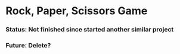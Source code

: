 # Rock, Paper, Scissors Game
### Status: Not finished since started another similar project
### Future: Delete?
